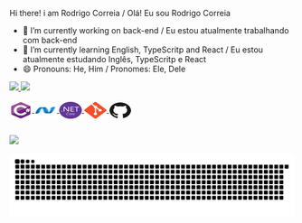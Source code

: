 Hi there! i am Rodrigo Correia / Olá! Eu sou Rodrigo Correia

- 🔭 I’m currently working on back-end / Eu estou atualmente trabalhando com back-end
- 🌱 I’m currently learning English, TypeScritp and React / Eu estou atualmente estudando Inglês, TypeScritp e React
- 😄 Pronouns: He, Him / Pronomes: Ele, Dele


 <div>
  <a href="https://github.com/rodrigocorreia">
  <img height="180em" src="https://github-readme-stats.vercel.app/api?username=rodrigocorreia&show_icons=true&theme=dracula&include_all_commits=true&count_private=true"/>
  <img height="180em" src="https://github-readme-stats.vercel.app/api/top-langs/?username=rodrigocorreia&layout=compact&langs_count=7&theme=dracula"/>
</div>
<div style="display: inline_block"><br>
  <img align="center" alt="Rod-Csharp" height="30" width="40" src="https://raw.githubusercontent.com/devicons/devicon/master/icons/csharp/csharp-original.svg">
  <img align="center" alt="Rod-DotNet" height="30" width="40" src="https://raw.githubusercontent.com/devicons/devicon/master/icons/dot-net/dot-net-original.svg"> 
  <img align="center" alt="Rod-DotNetCor" height="30" width="40" src="https://raw.githubusercontent.com/devicons/devicon/master/icons/dotnetcore/dotnetcore-original.svg">   
  <img align="center" alt="Rod-Git" height="30" width="40" src="https://raw.githubusercontent.com/devicons/devicon/master/icons/git/git-original.svg">   
  <img align="center" alt="Rod-GitHub" height="30" width="40" src="https://raw.githubusercontent.com/devicons/devicon/master/icons/github/github-original.svg">
</div>
  
  ##
 
<div> 
  <a href="https://www.linkedin.com/in/rodrigocorrei/" target="_blank"><img src="https://img.shields.io/badge/-LinkedIn-%230077B5?style=for-the-badge&logo=linkedin&logoColor=white" target="_blank"></a> 
 
  ![Snake animation](https://github.com/rodrigocorreia/rodrigocorreia/blob/output/github-contribution-grid-snake.svg)
 
</div>
